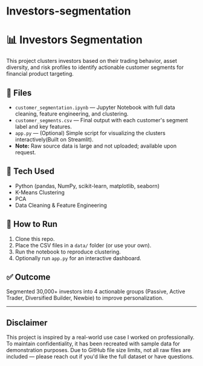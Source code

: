 # Investors-segmentation

# 📊 Investors Segmentation

This project clusters investors based on their trading behavior, asset diversity, and risk profiles to identify actionable customer segments for financial product targeting.

## 📁 Files

- `customer_segmentation.ipynb` — Jupyter Notebook with full data cleaning, feature engineering, and clustering.
- `customer_segments.csv` — Final output with each customer's segment label and key features.
- `app.py` — (Optional) Simple script for visualizing the clusters interactively(Built on Streamlit).
- **Note:** Raw source data is large and not uploaded; available upon request.

## 🔑 Tech Used

- Python (pandas, NumPy, scikit-learn, matplotlib, seaborn)
- K-Means Clustering
- PCA
- Data Cleaning & Feature Engineering

## 🚀 How to Run

1. Clone this repo.
2. Place the CSV files in a `data/` folder (or use your own).
3. Run the notebook to reproduce clustering.
4. Optionally run `app.py` for an interactive dashboard.

## ✅ Outcome

Segmented 30,000+ investors into 4 actionable groups (Passive, Active Trader, Diversified Builder, Newbie) to improve personalization.

---

## Disclaimer

This project is inspired by a real-world use case I worked on professionally. To maintain confidentiality, it has been recreated with sample data for demonstration purposes. Due to GitHub file size limits, not all raw files are included — please reach out if you'd like the full dataset or have questions.

